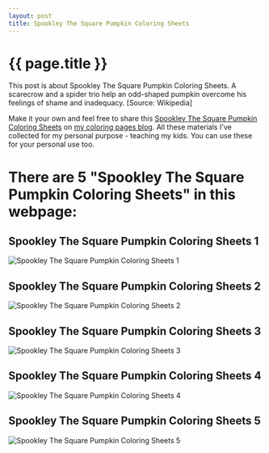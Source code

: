 ```yaml
---
layout: post
title: Spookley The Square Pumpkin Coloring Sheets
---
```


{{ page.title }}
================

This post is about Spookley The Square Pumpkin Coloring Sheets. A scarecrow and a spider trio help an odd-shaped pumpkin overcome his feelings of shame and inadequacy. [Source: Wikipedia]

Make it your own and feel free to share this  [Spookley The Square Pumpkin Coloring Sheets](https://coloring-pages.github.io/2022/1/12/Spookley-The-Square-Pumpkin-Coloring-Sheets.html) on [my coloring pages blog](https://coloring-pages.github.io/). All these materials I've collected for my personal purpose - teaching my kids. You can use these for your personal use too.

# **There are 5 "Spookley The Square Pumpkin Coloring Sheets" in this webpage:**

## Spookley The Square Pumpkin Coloring Sheets 1

![Spookley The Square Pumpkin Coloring Sheets 1](https://coloring-pages.github.io/coloring-pages/Spookley-The-Square-Pumpkin-Coloring-Sheets-1.png)

<script async src="https://pagead2.googlesyndication.com/pagead/js/adsbygoogle.js?client=ca-pub-6753140515841889" crossorigin="anonymous"></script> <ins class="adsbygoogle" style="display:block" data-ad-format="autorelaxed" data-ad-client="ca-pub-6753140515841889" data-ad-slot="5405745125"></ins><script>(adsbygoogle = window.adsbygoogle || []).push({}); </script>

## Spookley The Square Pumpkin Coloring Sheets 2

![Spookley The Square Pumpkin Coloring Sheets 2](https://coloring-pages.github.io/coloring-pages/Spookley-The-Square-Pumpkin-Coloring-Sheets-2.png)

## Spookley The Square Pumpkin Coloring Sheets 3

![Spookley The Square Pumpkin Coloring Sheets 3](https://coloring-pages.github.io/coloring-pages/Spookley-The-Square-Pumpkin-Coloring-Sheets-3.png)

## Spookley The Square Pumpkin Coloring Sheets 4

![Spookley The Square Pumpkin Coloring Sheets 4](https://coloring-pages.github.io/coloring-pages/Spookley-The-Square-Pumpkin-Coloring-Sheets-4.png)

## Spookley The Square Pumpkin Coloring Sheets 5

![Spookley The Square Pumpkin Coloring Sheets 5](https://coloring-pages.github.io/coloring-pages/Spookley-The-Square-Pumpkin-Coloring-Sheets-5.png)

<script async src="https://pagead2.googlesyndication.com/pagead/js/adsbygoogle.js?client=ca-pub-6753140515841889" crossorigin="anonymous"></script> <ins class="adsbygoogle" style="display:block" data-ad-format="autorelaxed" data-ad-client="ca-pub-6753140515841889" data-ad-slot="5405745125"></ins><script>(adsbygoogle = window.adsbygoogle || []).push({}); </script>

